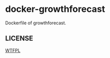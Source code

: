 docker-growthforecast
=====================

Dockerfile of growthforecast.

LICENSE
-------

[WTFPL](http://www.wtfpl.net/)
